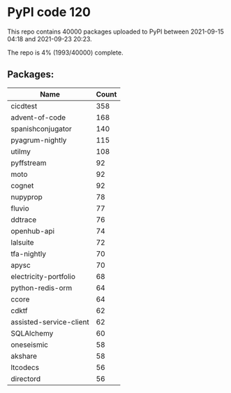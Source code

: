 # PyPI code 120

This repo contains 40000 packages uploaded to PyPI between 
2021-09-15 04:18 and 2021-09-23 20:23.

The repo is 4% (1993/40000) complete.

## Packages:

| Name  | Count |
| ----- | ----- |
| cicdtest | 358 |
| advent-of-code | 168 |
| spanishconjugator | 140 |
| pyagrum-nightly | 115 |
| utilmy | 108 |
| pyffstream | 92 |
| moto | 92 |
| cognet | 92 |
| nupyprop | 78 |
| fluvio | 77 |
| ddtrace | 76 |
| openhub-api | 74 |
| lalsuite | 72 |
| tfa-nightly | 70 |
| apysc | 70 |
| electricity-portfolio | 68 |
| python-redis-orm | 64 |
| ccore | 64 |
| cdktf | 62 |
| assisted-service-client | 62 |
| SQLAlchemy | 60 |
| oneseismic | 58 |
| akshare | 58 |
| ltcodecs | 56 |
| directord | 56 |


